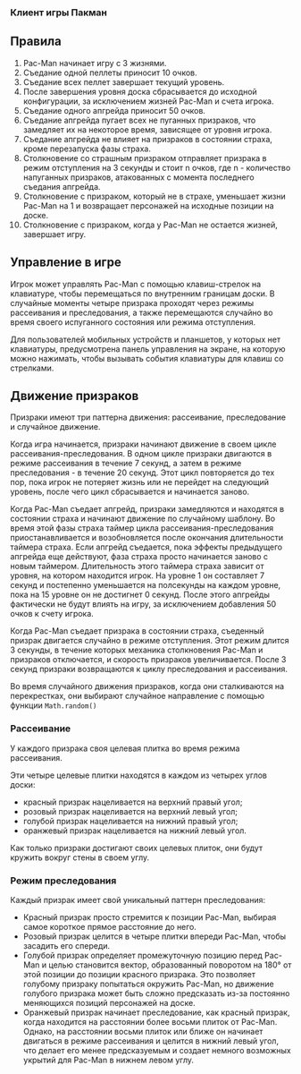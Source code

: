 ### Клиент игры Пакман

## Правила

1. Pac-Man начинает игру с 3 жизнями.
2. Съедание одной пеллеты приносит 10 очков.
3. Съедание всех пеллет завершает текущий уровень.
4. После завершения уровня доска сбрасывается до исходной конфигурации, за исключением жизней Pac-Man и счета игрока.
5. Съедание одного апгрейда приносит 50 очков.
6. Съедание апгрейда пугает всех не пуганных призраков, что замедляет их на некоторое время, зависящее от уровня игрока.
7. Съедание апгрейда не влияет на призраков в состоянии страха, кроме перезапуска фазы страха.
8. Столкновение со страшным призраком отправляет призрака в режим отступления на 3 секунды и стоит n очков, где n - количество напуганных призраков, атакованных с момента последнего съедания апгрейда.
9. Столкновение с призраком, который не в страхе, уменьшает жизни Pac-Man на 1 и возвращает персонажей на исходные позиции на доске.
10. Столкновение с призраком, когда у Pac-Man не остается жизней, завершает игру.

## Управление в игре

Игрок может управлять Pac-Man с помощью клавиш-стрелок на клавиатуре, чтобы перемещаться по внутренним границам доски. В случайные моменты четыре призрака проходят через режимы рассеивания и преследования, а также перемещаются случайно во время своего испуганного состояния или режима отступления.

Для пользователей мобильных устройств и планшетов, у которых нет клавиатуры, предусмотрена панель управления на экране, на которую можно нажимать, чтобы вызывать события клавиатуры для клавиш со стрелками.

## Движение призраков

Призраки имеют три паттерна движения: рассеивание, преследование и случайное движение.

Когда игра начинается, призраки начинают движение в своем цикле рассеивания-преследования.
В одном цикле призраки двигаются в режиме рассеивания в течение 7 секунд, а затем в режиме преследования - в течение 20 секунд.
Этот цикл повторяется до тех пор, пока игрок не потеряет жизнь или не перейдет на следующий уровень, после чего цикл сбрасывается и начинается заново.


Когда Pac-Man съедает апгрейд, призраки замедляются и находятся в состоянии страха и начинают движение по случайному шаблону.
Во время этой фазы страха таймер цикла рассеивания-преследования приостанавливается и возобновляется после окончания длительности таймера страха.
Если апгрейд съедается, пока эффекты предыдущего апгрейда еще действуют, фаза страха просто начинается заново с новым таймером.
Длительность этого таймера страха зависит от уровня, на котором находится игрок. 
На уровне 1 он составляет 7 секунд и постепенно уменьшается на полсекунды на каждом уровне, пока на 15 уровне он не достигнет 0 секунд.
После этого апгрейды фактически не будут влиять на игру, за исключением добавления 50 очков к счету игрока.

Когда Pac-Man съедает призрака в состоянии страха, съеденный призрак двигается случайно в режиме отступления.
Этот режим длится 3 секунды, в течение которых механика столкновения Pac-Man и призраков отключается, и скорость призраков увеличивается.
После 3 секунд призраки возвращаются к циклу преследования и рассеивания. 

Во время случайного движения призраков, когда они сталкиваются на перекрестках,
они выбирают случайное направление с помощью функции `Math.random()` 

### Рассеивание

У каждого призрака своя целевая плитка во время режима рассеивания. 

Эти четыре целевые плитки находятся в каждом из четырех углов доски: 
- красный призрак нацеливается на верхний правый угол; 
- розовый призрак нацеливается на верхний левый угол; 
- голубой призрак нацеливается на нижний правый угол; 
- оранжевый призрак нацеливается на нижний левый угол.

Как только призраки достигают своих целевых плиток, они будут кружить вокруг стены в своем углу.

### Режим преследования

Каждый призрак имеет свой уникальный паттерн преследования:

- Красный призрак просто стремится к позиции Pac-Man, выбирая самое короткое прямое расстояние до него.
- Розовый призрак целится в четыре плитки впереди Pac-Man, чтобы засадить его спереди.
- Голубой призрак определяет промежуточную позицию перед Pac-Man и целью становится вектор, образованный поворотом на 180° от этой позиции до позиции красного призрака. Это позволяет голубому призраку попытаться окружить Pac-Man, но движение голубого призрака может быть сложно предсказать из-за постоянно меняющихся позиций персонажей на доске.
- Оранжевый призрак начинает преследование, как красный призрак, когда находится на расстоянии более восьми плиток от Pac-Man. Однако, на расстоянии восьми плиток или ближе он начинает двигаться в режиме рассеивания и целится в нижний левый угол, что делает его менее предсказуемым и создает немного возможных укрытий для Pac-Man в нижнем левом углу.